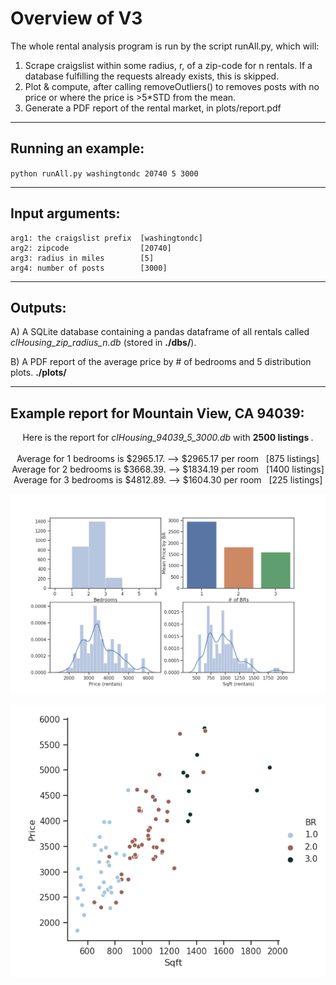 # Overview of V3

The whole rental analysis program is run by the script runAll.py, which will:

1. Scrape craigslist within some radius, r, of a zip-code for n rentals. If a database fulfilling the requests already exists, this is skipped.
2. Plot & compute, after calling removeOutliers() to removes posts with no price or where the price is >5*STD from the mean.
3. Generate a PDF report of the rental market, in plots/report.pdf

---------------------------------------------------

## Running an example:
`python runAll.py washingtondc 20740 5 3000`

---------------------------------------------------
## Input arguments:

    arg1: the craigslist prefix  [washingtondc]
    arg2: zipcode                [20740]
    arg3: radius in miles        [5]
    arg4: number of posts        [3000]
---------------------------------------------------
## Outputs:   

A) A SQLite database containing a pandas dataframe of all rentals called *clHousing_zip_radius_n.db* (stored in **./dbs/**).

B)  A PDF report of the average price by # of bedrooms and 5 distribution plots.
**./plots/**

-----------------------------------------------------------

## Example report for Mountain View, CA 94039:

<p align="center">
Here is the report for <i> clHousing_94039_5_3000.db </i> with <b> 2500 listings </b>. <br/> <br/>
Average for 1 bedrooms is $2965.17. --> $2965.17 per room&nbsp;&nbsp;&nbsp;[875 listings] <br/>
Average for 2 bedrooms is $3668.39. --> $1834.19 per room&nbsp;&nbsp;&nbsp;[1400 listings] <br/>
Average for 3 bedrooms is $4812.89. --> $1604.30 per room&nbsp;&nbsp;&nbsp;[225 listings]
</p>
<p align="center">
  <img src="plots/nice_MountainView/distPlots.png" />
</p>
<p align="center">
  <img src="plots/nice_MountainView/relPlot.png" />
</p>
